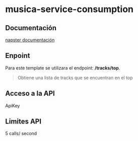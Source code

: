 # musica-service-consumption

## Documentación
[napster documentación](@documentation@)
## Enpoint
Para este template se utilizara el endpoint: **/tracks/top**.
> Obtiene una lista de tracks que se encuentran en el top
## Acceso a la API
ApiKey
## Limites API
5 calls/ second